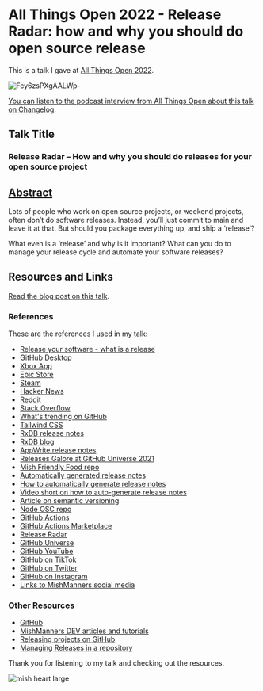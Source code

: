 # All Things Open 2022 - Release Radar: how and why you should do open source release

This is a talk I gave at [All Things Open 2022](https://2022.allthingsopen.org/speakers/michelle-mannering/).

![Fcy6zsPXgAALWp-](https://user-images.githubusercontent.com/36594527/199431906-2c67adb1-631f-4c64-ab4d-429373ab8af6.jpg)

[You can listen to the podcast interview from All Things Open about this talk on Changelog](https://changelog.com/podcast/news-2022-11-21#t=569).

## Talk Title

### Release Radar – How and why you should do releases for your open source project

## [Abstract](https://2022.allthingsopen.org/sessions/release-radar-how-and-why-you-should-do-releases-for-your-open-source-project/)

Lots of people who work on open source projects, or weekend projects, often don’t do software releases. Instead, you’ll just commit to main and leave it at that. But should you package everything up, and ship a ‘release’?

What even is a ‘release’ and why is it important? What can you do to manage your release cycle and automate your software releases?

## Resources and Links

[Read the blog post on this talk](https://dev.to/github/why-release-a-project-why-not-just-commit-to-main-3ga2).

### References

These are the references I used in my talk:

- [Release your software - what is a release](https://github.blog/2013-07-02-release-your-software)
- [GitHub Desktop](https://desktop.github.com/)
- [Xbox App](https://www.xbox.com/en-US/microsoft-store)
- [Epic Store](https://store.epicgames.com/en-US/)
- [Steam](https://store.steampowered.com/)
- [Hacker News](https://news.ycombinator.com/)
- [Reddit](https://www.reddit.com/)
- [Stack Overflow](https://stackoverflow.com/)
- [What's trending on GitHub](https://github.com/trending)
- [Tailwind CSS](https://tailwindcss.com/blog/tailwindcss-v3)
- [RxDB release notes](https://github.com/pubkey/rxdb/releases/tag/13.0.0)
- [RxDB blog](https://rxdb.info/releases/13.0.0.html)
- [AppWrite release notes](https://github.com/appwrite/appwrite/releases/tag/1.0.0)
- [Releases Galore at GitHub Universe 2021](https://www.youtube.com/watch?v=EiJEFrXVVr8&ab_channel=GitHub)
- [Mish Friendly Food repo](https://github.com/mishmanners/mish-friendly-food)
- [Automatically generated release notes](https://docs.github.com/en/repositories/releasing-projects-on-github/automatically-generated-release-notes)
- [How to automatically generate release notes](https://dev.to/github/how-to-automatically-generate-release-notes-for-your-project-2ng8)
- [Video short on how to auto-generate release notes](https://youtu.be/8ryjj5x6FlQ)
- [Article on semantic versioning](https://dev.to/mishmanners/shipping-a-new-open-source-project-have-you-thought-about-release-naming-150n)
- [Node OSC repo](https://github.com/MylesBorins/node-osc)
- [GitHub Actions](https://github.com/features/actions)
- [GitHub Actions Marketplace](https://github.com/marketplace?type=actions)
- [Release Radar](https://releaseradar.github.com)
- [GitHub Universe](https://githubuniverse.com/)
- [GitHub YouTube](https://youtube.com/c/github)
- [GitHub on TikTok](https://tiktok.com/github)
- [GitHub on Twitter](https://twitter.com/github)
- [GitHub on Instagram](https://instagram.com/github)
- [Links to MishManners social media](https://mishmanners.info)

### Other Resources

- [GitHub](https://github.com)
- [MishManners DEV articles and tutorials](https://dev.to/mishmanners)
- [Releasing projects on GitHub](https://docs.github.com/en/repositories/releasing-projects-on-github)
- [Managing Releases in a repository](https://docs.github.com/en/repositories/releasing-projects-on-github/managing-releases-in-a-repository)

Thank you for listening to my talk and checking out the resources.

![mish heart large](https://user-images.githubusercontent.com/36594527/195619762-82827b2e-bfdd-49b6-b8df-5b9e15f4f044.png)
